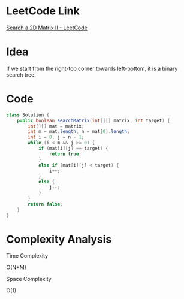 # LeetCode Link

[Search a 2D Matrix II - LeetCode](https://leetcode.com/problems/search-a-2d-matrix-ii/)

# Idea

If we start from the right-top corner towards left-bottom, it is a binary search tree.

# Code

```java
class Solution {
    public boolean searchMatrix(int[][] matrix, int target) {
        int[][] mat = matrix;
        int m = mat.length, n = mat[0].length;
        int i = 0, j = n - 1;
        while (i < m && j >= 0) {
            if (mat[i][j] == target) {
                return true;
            }
            else if (mat[i][j] < target) {
                i++;
            }
            else {
                j--;
            }
        }
        return false;
    }
}
```

# Complexity Analysis

Time Complexity

O(N+M)

Space Complexity

O(1)
